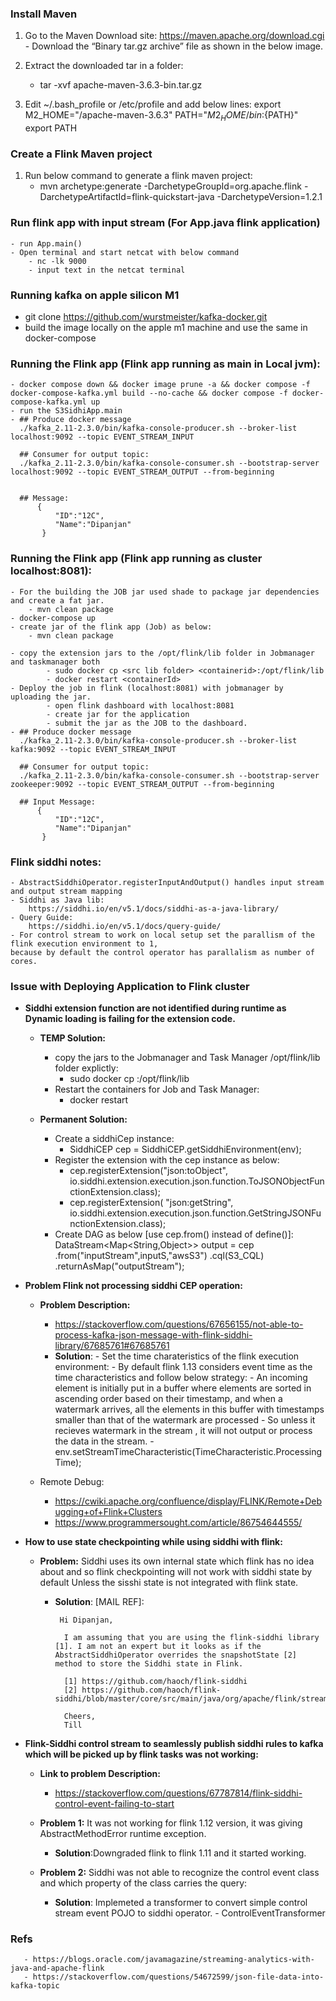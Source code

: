 ### Install Maven
1) Go to the Maven Download site: https://maven.apache.org/download.cgi
		- Download the “Binary tar.gz archive” file as shown in the below image.
2) Extract the downloaded tar in a folder:
	- tar -xvf apache-maven-3.6.3-bin.tar.gz

3) Edit ~/.bash_profile or /etc/profile and add below lines:
	export M2_HOME="<path to maven>/apache-maven-3.6.3"
	PATH="${M2_HOME}/bin:${PATH}"
	export PATH

### Create a Flink Maven project
1) Run below command to generate a flink maven project:
	 -  mvn archetype:generate 
		-DarchetypeGroupId=org.apache.flink 
		-DarchetypeArtifactId=flink-quickstart-java 
		-DarchetypeVersion=1.2.1
		
   
### Run flink app with input stream (For App.java flink application)
    - run App.main()
    - Open terminal and start netcat with below command
        - nc -lk 9000
        - input text in the netcat terminal
   

### Running kafka on apple silicon M1
- git clone https://github.com/wurstmeister/kafka-docker.git
- build the image locally on the apple m1 machine and use the same in docker-compose

### Running the Flink app (Flink app running as main in Local jvm):
    - docker compose down && docker image prune -a && docker compose -f docker-compose-kafka.yml build --no-cache && docker compose -f docker-compose-kafka.yml up
    - run the S3SidhiApp.main
    - ## Produce docker message
      ./kafka_2.11-2.3.0/bin/kafka-console-producer.sh --broker-list localhost:9092 --topic EVENT_STREAM_INPUT
      
      ## Consumer for output topic:
      ./kafka_2.11-2.3.0/bin/kafka-console-consumer.sh --bootstrap-server localhost:9092 --topic EVENT_STREAM_OUTPUT --from-beginning
      
      
      ## Message:
          {
              "ID":"12C",
              "Name":"Dipanjan"
           }


### Running the Flink app (Flink app running as cluster localhost:8081):
    - For the building the JOB jar used shade to package jar dependencies and create a fat jar.
        - mvn clean package
    - docker-compose up
    - create jar of the flink app (Job) as below:
        - mvn clean package
    
    - copy the extension jars to the /opt/flink/lib folder in Jobmanager and taskmanager both
            - sudo docker cp <src lib folder> <containerid>:/opt/flink/lib
            - docker restart <containerId>
    - Deploy the job in flink (localhost:8081) with jobmanager by uploading the jar.
            - open flink dashboard with localhost:8081
            - create jar for the application
            - submit the jar as the JOB to the dashboard.
    - ## Produce docker message
      ./kafka_2.11-2.3.0/bin/kafka-console-producer.sh --broker-list kafka:9092 --topic EVENT_STREAM_INPUT
      
      ## Consumer for output topic:
      ./kafka_2.11-2.3.0/bin/kafka-console-consumer.sh --bootstrap-server zookeeper:9092 --topic EVENT_STREAM_OUTPUT --from-beginning  
      
      ## Input Message:
          {
              "ID":"12C",
              "Name":"Dipanjan"
           }
   
### Flink siddhi notes:
    - AbstractSiddhiOperator.registerInputAndOutput() handles input stream and output stream mapping
    - Siddhi as Java lib:
        https://siddhi.io/en/v5.1/docs/siddhi-as-a-java-library/ 
    - Query Guide:
        https://siddhi.io/en/v5.1/docs/query-guide/   
    - For control stream to work on local setup set the parallism of the flink execution environment to 1, 
    because by default the control operator has parallalism as number of cores.    
           
### Issue with Deploying Application to Flink cluster
   - **Siddhi extension function are not identified during runtime as Dynamic loading is failing for the extension code.**
    
        - **TEMP Solution:**
            - copy the jars to the Jobmanager and Task Manager /opt/flink/lib folder explictly:
                - sudo docker cp <src lib folder> <containerid>:/opt/flink/lib
            - Restart the containers for Job and Task Manager:
                - docker restart <containerId>
    
        - **Permanent Solution:**
            - Create a siddhiCep instance:
                - SiddhiCEP cep = SiddhiCEP.getSiddhiEnvironment(env);
            - Register the extension with the cep instance as below:
                - cep.registerExtension("json:toObject", io.siddhi.extension.execution.json.function.ToJSONObjectFunctionExtension.class);
                - cep.registerExtension( "json:getString", io.siddhi.extension.execution.json.function.GetStringJSONFunctionExtension.class);
            - Create DAG as below [use cep.from() instead of define()]:
                 DataStream<Map<String,Object>> output = cep
                                .from("inputStream",inputS,"awsS3")
                                .cql(S3_CQL)
                                .returnAsMap("outputStream");  
                                
   - **Problem Flink not processing siddhi CEP operation:**
        - **Problem Description:**
            - https://stackoverflow.com/questions/67656155/not-able-to-process-kafka-json-message-with-flink-siddhi-library/67685761#67685761
            - **Solution**:
                    - Set the time charateristics of the flink execution environment:
                            - By default flink 1.13 considers event time as the time characteristics and follow below strategy:
                                    - An incoming element is initially put in a buffer where elements are sorted in ascending order based on their timestamp, and when a watermark arrives, all the elements in this buffer with timestamps smaller than that of the watermark are processed
                                    - So unless it recieves watermark in the stream , it will not output or process the data in the stream.
                            - env.setStreamTimeCharacteristic(TimeCharacteristic.ProcessingTime);  

        - Remote Debug:
            - https://cwiki.apache.org/confluence/display/FLINK/Remote+Debugging+of+Flink+Clusters
            - https://www.programmersought.com/article/86754644555/
            
   - **How to use state checkpointing while using siddhi with flink:**
        - **Problem:** Siddhi uses its own internal state which flink has no idea about and so flink checkpointing will not work with siddhi state by default Unless the sisshi state is not integrated with flink state.
            - **Solution**: [MAIL REF]:
                   
                   Hi Dipanjan,
                    
                    I am assuming that you are using the flink-siddhi library [1]. I am not an expert but it looks as if the AbstractSiddhiOperator overrides the snapshotState [2] method to store the Siddhi state in Flink.
                    
                    [1] https://github.com/haoch/flink-siddhi
                    [2] https://github.com/haoch/flink-siddhi/blob/master/core/src/main/java/org/apache/flink/streaming/siddhi/operator/AbstractSiddhiOperator.java#L331
                    
                    Cheers,
                    Till
         
   - **Flink-Siddhi control stream to seamlessly publish siddhi rules to kafka which will be picked up by flink tasks was not working:**
        - **Link to problem Description:**
            - https://stackoverflow.com/questions/67787814/flink-siddhi-control-event-failing-to-start
        
        - **Problem 1:**  It was not working for flink 1.12 version, it was giving AbstractMethodError runtime exception.
        
            - **Solution**:Downgraded flink to flink 1.11 and it started working.
            
        - **Problem 2:** Siddhi was not able to recognize the control event class and which property of the class carries the query:
        
            - **Solution**: Implemeted a transformer to convert simple control stream event POJO to siddhi operator.
                            - ControlEventTransformer
               
            
                
### Refs
       - https://blogs.oracle.com/javamagazine/streaming-analytics-with-java-and-apache-flink
       - https://stackoverflow.com/questions/54672599/json-file-data-into-kafka-topic
       